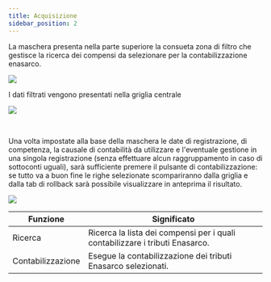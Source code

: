 ```yaml
---
title: Acquisizione
sidebar_position: 2
---
```


La maschera presenta nella parte superiore la consueta zona di filtro che gestisce la ricerca dei compensi da selezionare per la contabilizzazione enasarco.

![](/img/it-it/finance-area/professional-men/accounting/enasarco-accounting/acquisition/image01.png)

I dati filtrati vengono presentati nella griglia centrale

![](/img/it-it/finance-area/professional-men/accounting/enasarco-accounting/acquisition/image02.png)

 

Una volta impostate alla base della maschera le date di registrazione, di competenza, la causale di contabilità da utilizzare e l'eventuale gestione in una singola registrazione (senza effettuare alcun raggruppamento in caso di sottoconti uguali), sarà sufficiente premere il pulsante di contabilizzazione: se tutto va a buon fine le righe selezionate scompariranno dalla griglia e dalla tab di rollback sarà possibile visualizzare in anteprima il risultato.

![](/img/it-it/finance-area/professional-men/accounting/enasarco-accounting/acquisition/image03.png)



| Funzione | Significato |
| --- | --- |
| Ricerca | Ricerca la lista dei compensi per i quali contabilizzare i tributi Enasarco. |
| Contabilizzazione | Esegue la contabilizzazione dei tributi Enasarco selezionati. |






